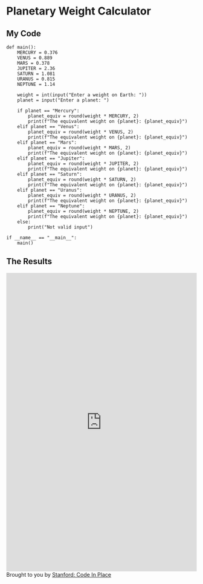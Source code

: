 # Planetary Weight Calculator

## My Code

```
def main():
    MERCURY = 0.376
    VENUS = 0.889
    MARS = 0.378
    JUPITER = 2.36
    SATURN = 1.081
    URANUS = 0.815
    NEPTUNE = 1.14

    weight = int(input("Enter a weight on Earth: "))
    planet = input("Enter a planet: ")

    if planet == "Mercury":
        planet_equiv = round(weight * MERCURY, 2)
        print(f"The equivalent weight on {planet}: {planet_equiv}")
    elif planet == "Venus":
        planet_equiv = round(weight * VENUS, 2)
        print(f"The equivalent weight on {planet}: {planet_equiv}")
    elif planet == "Mars":
        planet_equiv = round(weight * MARS, 2)
        print(f"The equivalent weight on {planet}: {planet_equiv}")
    elif planet == "Jupiter":
        planet_equiv = round(weight * JUPITER, 2)
        print(f"The equivalent weight on {planet}: {planet_equiv}")
    elif planet == "Saturn":
        planet_equiv = round(weight * SATURN, 2)
        print(f"The equivalent weight on {planet}: {planet_equiv}")
    elif planet == "Uranus":
        planet_equiv = round(weight * URANUS, 2)
        print(f"The equivalent weight on {planet}: {planet_equiv}")
    elif planet == "Neptune":
        planet_equiv = round(weight * NEPTUNE, 2)
        print(f"The equivalent weight on {planet}: {planet_equiv}")
    else:
        print("Not valid input")

if __name__ == "__main__":
    main()
```

## The Results

<iframe src="https://codeinplace.stanford.edu/cip3/share/iZl8KqDJSKLCAiRImDJo" width="100%" height="790px" frameBorder="0" style="border: 0;"></iframe><br>Brought to you by <a href="https://codeinplace.stanford.edu/" target="_blank">Stanford: Code In Place</a>
